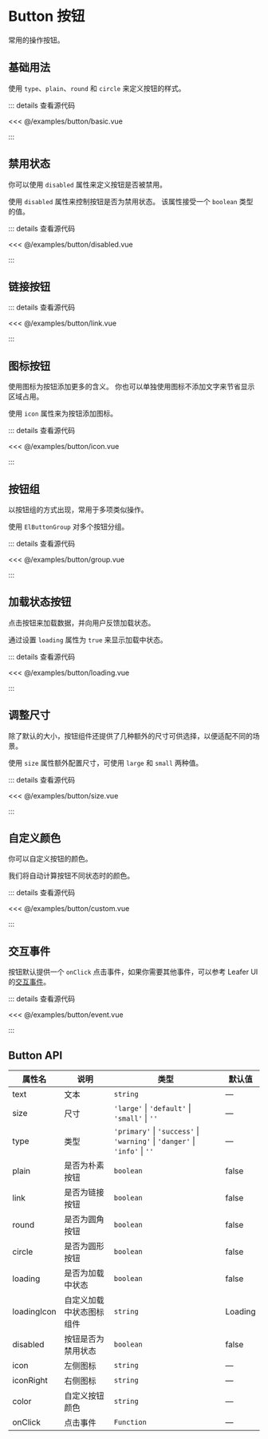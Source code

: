 <script setup>
import { defineClientComponent } from 'vitepress';

const Basic = defineClientComponent(() => import('../../examples/button/basic.vue'));
const Disabled = defineClientComponent(() => import('../../examples/button/disabled.vue'));
const Link = defineClientComponent(() => import('../../examples/button/link.vue'));
const Group = defineClientComponent(() => import('../../examples/button/group.vue'));
const Icon = defineClientComponent(() => import('../../examples/button/icon.vue'));
const Loading = defineClientComponent(() => import('../../examples/button/loading.vue'));
const Size = defineClientComponent(() => import('../../examples/button/size.vue'));
const Custom = defineClientComponent(() => import('../../examples/button/custom.vue'));
const Event = defineClientComponent(() => import('../../examples/button/event.vue'));
</script>

# Button 按钮

常用的操作按钮。

## 基础用法

使用 `type`、`plain`、`round` 和 `circle` 来定义按钮的样式。

<Basic />

::: details 查看源代码

<<< @/examples/button/basic.vue

:::

## 禁用状态

你可以使用 `disabled` 属性来定义按钮是否被禁用。

使用 `disabled` 属性来控制按钮是否为禁用状态。 该属性接受一个 `boolean` 类型的值。

<Disabled />

::: details 查看源代码

<<< @/examples/button/disabled.vue

:::

## 链接按钮

<Link />

::: details 查看源代码

<<< @/examples/button/link.vue

:::

## 图标按钮

使用图标为按钮添加更多的含义。 你也可以单独使用图标不添加文字来节省显示区域占用。

使用 `icon` 属性来为按钮添加图标。

<Icon />

::: details 查看源代码

<<< @/examples/button/icon.vue

:::

## 按钮组

以按钮组的方式出现，常用于多项类似操作。

使用 `ElButtonGroup` 对多个按钮分组。

<Group />

::: details 查看源代码

<<< @/examples/button/group.vue

:::

## 加载状态按钮

点击按钮来加载数据，并向用户反馈加载状态。

通过设置 `loading` 属性为 `true` 来显示加载中状态。

<Loading />

::: details 查看源代码

<<< @/examples/button/loading.vue

:::

## 调整尺寸

除了默认的大小，按钮组件还提供了几种额外的尺寸可供选择，以便适配不同的场景。

使用 `size` 属性额外配置尺寸，可使用 `large` 和 `small` 两种值。

<Size />

::: details 查看源代码

<<< @/examples/button/size.vue

:::

## 自定义颜色

你可以自定义按钮的颜色。

我们将自动计算按钮不同状态时的颜色。

<Custom />

::: details 查看源代码

<<< @/examples/button/custom.vue

:::

## 交互事件

按钮默认提供一个 `onClick` 点击事件，如果你需要其他事件，可以参考 Leafer UI 的[交互事件](https://leaferjs.com/ui/guide/event/ui/Pointer.html)。

<Event />

::: details 查看源代码

<<< @/examples/button/event.vue

:::

## Button API

| 属性名         | 说明           | 类型                                                                          | 默认值     |
|-------------|--------------|-----------------------------------------------------------------------------|---------|
| text        | 文本           | `string`                                                                    | —       |
| size        | 尺寸           | `'large'` \| `'default'` \| `'small'` \| `''`                               | —       |
| type        | 类型           | `'primary'` \| `'success'` \| `'warning'` \| `'danger'` \| `'info'` \| `''` | —       |
| plain       | 是否为朴素按钮      | `boolean`                                                                   | false   |
| link        | 是否为链接按钮      | `boolean`                                                                   | false   |
| round       | 是否为圆角按钮      | `boolean`                                                                   | false   |
| circle      | 是否为圆形按钮      | `boolean`                                                                   | false   |
| loading     | 是否为加载中状态     | `boolean`                                                                   | false   |
| loadingIcon | 自定义加载中状态图标组件 | `string`                                                                    | Loading |
| disabled    | 按钮是否为禁用状态    | `boolean`                                                                   | false   |
| icon        | 左侧图标         | `string`                                                                    | —       |
| iconRight   | 右侧图标         | `string`                                                                    | —       |
| color       | 自定义按钮颜色      | `string`                                                                    | —       |
| onClick     | 点击事件         | `Function`                                                                  | —       |
